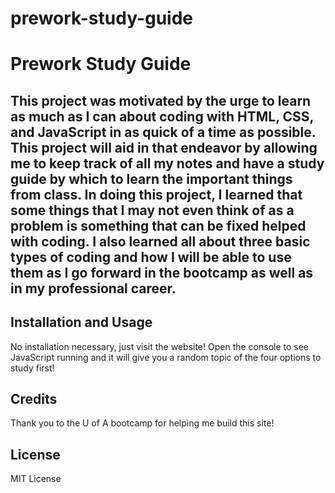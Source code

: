 # prework-study-guide
# Prework Study Guide

## This project was motivated by the urge to learn as much as I can about coding with HTML, CSS, and JavaScript in as quick of a time as possible. This project will aid in that endeavor by allowing me to keep track of all my notes and have a study guide by which to learn the important things from class. In doing this project, I learned that some things that I may not even think of as a problem is something that can be fixed helped with coding. I also learned all about three basic types of coding and how I will be able to use them as I go forward in the bootcamp as well as in my professional career.


## Installation and Usage

No installation necessary, just visit the website! Open the console to see JavaScript running and it will give you a random topic of the four options to study first!

## Credits

Thank you to the U of A bootcamp for helping me build this site!

## License

MIT License

